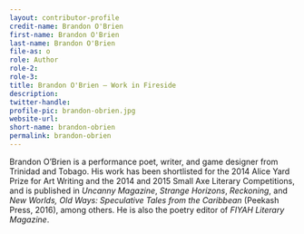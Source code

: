 ```yaml
---
layout: contributor-profile
credit-name: Brandon O'Brien
first-name: Brandon O'Brien
last-name: Brandon O'Brien
file-as: o
role: Author
role-2:
role-3:
title: Brandon O'Brien — Work in Fireside
description:
twitter-handle:
profile-pic: brandon-obrien.jpg
website-url:
short-name: brandon-obrien
permalink: brandon-obrien
---
```

Brandon O’Brien is a performance poet, writer, and game designer from Trinidad and Tobago. His work has been shortlisted for the 2014 Alice Yard Prize for Art Writing and the 2014 and 2015 Small Axe Literary Competitions, and is published in _Uncanny Magazine_, _Strange Horizons_, _Reckoning_, and _New Worlds, Old Ways: Speculative Tales from the Caribbean_ (Peekash Press, 2016), among others. He is also the poetry editor of _FIYAH Literary Magazine_.
